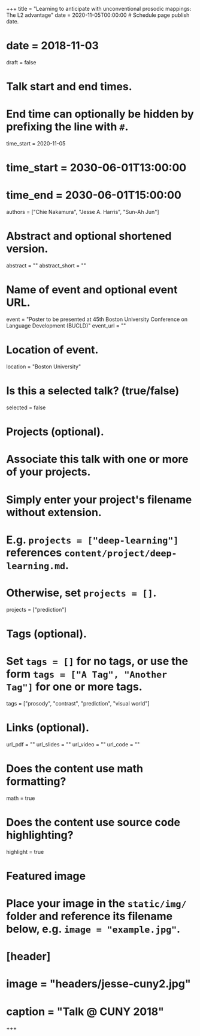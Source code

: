+++
title = "Learning to anticipate with unconventional prosodic mappings: The L2 advantage"
date = 2020-11-05T00:00:00  # Schedule page publish date.
# date = 2018-11-03
draft = false

# Talk start and end times.
#   End time can optionally be hidden by prefixing the line with `#`.
time_start = 2020-11-05
# time_start = 2030-06-01T13:00:00
# time_end = 2030-06-01T15:00:00

authors = ["Chie Nakamura", "Jesse A. Harris", "Sun-Ah Jun"]

# Abstract and optional shortened version.
abstract = ""
abstract_short = ""

# Name of event and optional event URL.
event = "Poster to be presented at 45th Boston University Conference on Language Development (BUCLD)"
event_url = ""

# Location of event.
location = "Boston University"

# Is this a selected talk? (true/false)
selected = false

# Projects (optional).
#   Associate this talk with one or more of your projects.
#   Simply enter your project's filename without extension.
#   E.g. `projects = ["deep-learning"]` references `content/project/deep-learning.md`.
#   Otherwise, set `projects = []`.
projects = ["prediction"]

# Tags (optional).
#   Set `tags = []` for no tags, or use the form `tags = ["A Tag", "Another Tag"]` for one or more tags.
tags = ["prosody", "contrast", "prediction", "visual world"]

# Links (optional).
url_pdf = ""
url_slides = ""
url_video = ""
url_code = ""

# Does the content use math formatting?
math = true

# Does the content use source code highlighting?
highlight = true

# Featured image
# Place your image in the `static/img/` folder and reference its filename below, e.g. `image = "example.jpg"`.
# [header]
# image = "headers/jesse-cuny2.jpg"
# caption = "Talk @ CUNY 2018"

+++
